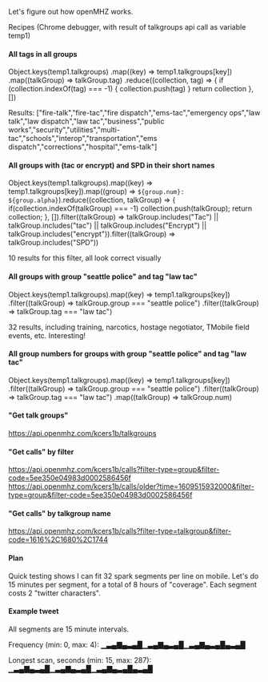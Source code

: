 Let's figure out how openMHZ works.

Recipes (Chrome debugger, with result of talkgroups api call as variable temp1)

#### All tags in all groups
Object.keys(temp1.talkgroups)
      .map((key) => temp1.talkgroups[key])
      .map((talkGroup) => talkGroup.tag)
      .reduce((collection, tag) => {
        if (collection.indexOf(tag) === -1) {
          collection.push(tag)
        }
        return collection
      }, [])

Results:
["fire-talk","fire-tac","fire dispatch","ems-tac","emergency ops","law talk","law dispatch","law tac","business","public works","security","utilities","multi-tac","schools","interop","transportation","ems dispatch","corrections","hospital","ems-talk"]

#### All groups with (tac or encrypt) and SPD in their short names
Object.keys(temp1.talkgroups).map((key) => temp1.talkgroups[key]).map((group) => `${group.num}: ${group.alpha}`).reduce((collection, talkGroup) => { if(collection.indexOf(talkGroup) === -1) collection.push(talkGroup); return collection; }, []).filter((talkGroup) => talkGroup.includes("Tac") || talkGroup.includes("tac") || talkGroup.includes("Encrypt") || talkGroup.includes("encrypt")).filter((talkGroup) => talkGroup.includes("SPD"))

10 results for this filter, all look correct visually

#### All groups with group "seattle police" and tag "law tac"
Object.keys(temp1.talkgroups).map((key) => temp1.talkgroups[key])
      .filter((talkGroup) => talkGroup.group === "seattle police")
      .filter((talkGroup) => talkGroup.tag === "law tac")

32 results, including training, narcotics, hostage negotiator, TMobile field events, etc. Interesting!

#### All group numbers for groups with group "seattle police" and tag "law tac"
Object.keys(temp1.talkgroups).map((key) => temp1.talkgroups[key])
      .filter((talkGroup) => talkGroup.group === "seattle police")
      .filter((talkGroup) => talkGroup.tag === "law tac")
      .map((talkGroup) => talkGroup.num)

#### "Get talk groups"
https://api.openmhz.com/kcers1b/talkgroups

#### "Get calls" by filter
https://api.openmhz.com/kcers1b/calls?filter-type=group&filter-code=5ee350e04983d0002586456f
https://api.openmhz.com/kcers1b/calls/older?time=1609515932000&filter-type=group&filter-code=5ee350e04983d0002586456f

#### "Get calls" by talkgroup name
https://api.openmhz.com/kcers1b/calls?filter-type=talkgroup&filter-code=1616%2C1680%2C1744

#### Plan
Quick testing shows I can fit 32 spark segments per line on mobile. Let's do 15 minutes per segment, for a total of 8 hours of "coverage". Each segment costs 2 "twitter characters".

#### Example tweet
All segments are 15 minute intervals.

Frequency (min: 0, max: 4):
▁▃▄▇▄▃▄█▁▃▄▇▄▃▄█▁▃▄▇▄▃▄█▄▃▄█

Longest scan, seconds (min: 15, max: 287):
▁▃▄▇▄▃▄█▁▃▄▇▄▃▄█▁▃▄▇▄▃▄█▄▃▄█

